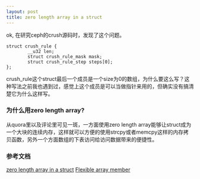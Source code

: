 ```yaml
---
layout: post
title: zero length array in a struct
---
```


ok, 在研究ceph的crush源码时，发现了这个问题。
```
struct crush_rule {
        __u32 len;
        struct crush_rule_mask mask;
        struct crush_rule_step steps[0];
};
```
crush_rule这个struct最后一个成员是一个size为0的数组，为什么要这么写？这种写法之前我也遇到过，感觉上这个成员是可以当做指针来用的，但确实没有搞清楚它为什么这样写。

### 为什么用zero length array?
从quora里以及评论里可见一斑，一方面使用zero length array能够让struct成为一个大块的连续内存，这样就可以方便的使用strcpy或者memcpy这样的内存拷贝函数，另外一个方面数组的下表访问给访问数据带来的便捷性。

### 参考文档
[zero length array in a struct](https://www.quora.com/What-is-the-advantage-of-using-zero-length-arrays-in-C)
[Flexible array member](https://en.wikipedia.org/wiki/Flexible_array_member)

